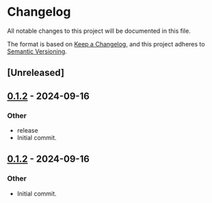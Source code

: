 # Changelog

All notable changes to this project will be documented in this file.

The format is based on [Keep a Changelog](https://keepachangelog.com/en/1.0.0/),
and this project adheres to [Semantic Versioning](https://semver.org/spec/v2.0.0.html).

## [Unreleased]

## [0.1.2](https://github.com/fermah-xyz/seek/releases/tag/fermah-seek-v0.1.2) - 2024-09-16

### Other

- release
- Initial commit.

## [0.1.2](https://github.com/fermah-xyz/seek/releases/tag/fermah-seek-v0.1.2) - 2024-09-16

### Other

- Initial commit.
